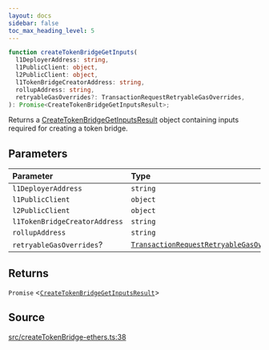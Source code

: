 ```yaml
---
layout: docs
sidebar: false
toc_max_heading_level: 5
---
```


```ts
function createTokenBridgeGetInputs(
  l1DeployerAddress: string,
  l1PublicClient: object,
  l2PublicClient: object,
  l1TokenBridgeCreatorAddress: string,
  rollupAddress: string,
  retryableGasOverrides?: TransactionRequestRetryableGasOverrides,
): Promise<CreateTokenBridgeGetInputsResult>;
```

Returns a [CreateTokenBridgeGetInputsResult](../type-aliases/CreateTokenBridgeGetInputsResult.md) object containing inputs
required for creating a token bridge.

## Parameters

| Parameter                     | Type                                                                                                                                                  |
| :---------------------------- | :---------------------------------------------------------------------------------------------------------------------------------------------------- |
| `l1DeployerAddress`           | `string`                                                                                                                                              |
| `l1PublicClient`              | `object`                                                                                                                                              |
| `l2PublicClient`              | `object`                                                                                                                                              |
| `l1TokenBridgeCreatorAddress` | `string`                                                                                                                                              |
| `rollupAddress`               | `string`                                                                                                                                              |
| `retryableGasOverrides`?      | [`TransactionRequestRetryableGasOverrides`](../../createTokenBridgePrepareTransactionRequest/type-aliases/TransactionRequestRetryableGasOverrides.md) |

## Returns

`Promise` \<[`CreateTokenBridgeGetInputsResult`](../type-aliases/CreateTokenBridgeGetInputsResult.md)\>

## Source

[src/createTokenBridge-ethers.ts:38](https://github.com/OffchainLabs/arbitrum-orbit-sdk/blob/9d5595a042e42f7d6b9af10a84816c98ea30f330/src/createTokenBridge-ethers.ts#L38)
